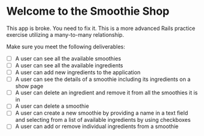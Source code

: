 # Welcome to the Smoothie Shop

This app is broke. You need to fix it. This is a more advanced Rails practice exercise utilizing a many-to-many relationship.

Make sure you meet the following deliverables:

* [ ] A user can see all the available smoothies
* [ ] A user can see all the available ingredients
* [ ] A user can add new ingredients to the application
* [ ] A user can see the details of a smoothie including its ingredients on a show page
* [ ] A user can delete an ingredient and remove it from all the smoothies it is in
* [ ] A user can delete a smoothie 
* [ ] A user can create a new smoothie by providing a name in a text field and selecting from a list of available ingredients by using checkboxes
* [ ] A user can add or remove individual ingredients from a smoothie
